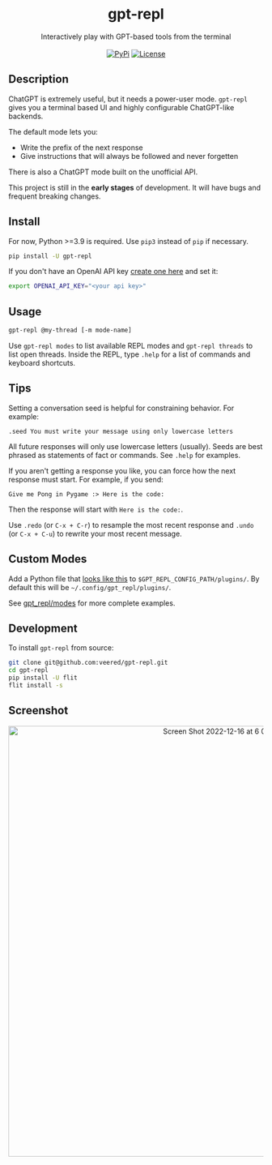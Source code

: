 <h1 align="center">gpt-repl</h1>
<p align="center">
    Interactively play with GPT-based tools from the terminal
    <br />
    <br />
    <a href="https://pypi.python.org/pypi/gpt-repl/"><img alt="PyPi" src="https://img.shields.io/pypi/v/gpt-repl.svg?style=flat-square"></a>
    <a href="https://github.com/veered/gpt-repl/blob/main/LICENSE"><img alt="License" src="https://img.shields.io/github/license/veered/gpt-repl.svg?style=flat-square"></a>
</p>

## Description
ChatGPT is extremely useful, but it needs a power-user mode. `gpt-repl` gives you a terminal based UI and highly configurable ChatGPT-like backends.

The default mode lets you:
- Write the prefix of the next response
- Give instructions that will always be followed and never forgetten

There is also a ChatGPT mode built on the unofficial API.

This project is still in the **early stages** of development. It will have bugs and frequent breaking changes.

## Install

For now, Python >=3.9 is required. Use `pip3` instead of `pip` if necessary.

```bash
pip install -U gpt-repl
```

If you don't have an OpenAI API key [create one here](https://beta.openai.com/account/api-keys) and set it:
```bash
export OPENAI_API_KEY="<your api key>"
```

## Usage
```bash
gpt-repl @my-thread [-m mode-name]
```

Use `gpt-repl modes` to list available REPL modes and `gpt-repl threads` to list open threads. Inside the REPL, type `.help` for a list of commands and keyboard shortcuts.

## Tips
Setting a conversation seed is helpful for constraining behavior. For example:
```
.seed You must write your message using only lowercase letters
```
All future responses will only use lowercase letters (usually). Seeds are best phrased as statements of fact or commands. See `.help` for examples.

If you aren't getting a response you like, you can force how the next response must start. For example, if you send:
```
Give me Pong in Pygame :> Here is the code:
```
Then the response will start with `Here is the code:`.

Use `.redo` (or `C-x + C-r`) to resample the most recent response and `.undo` (or `C-x + C-u`) to rewrite your most recent message.

## Custom Modes
Add a Python file that [looks like this](https://github.com/veered/gpt-repl/blob/main/examples/bruh_mode.py) to `$GPT_REPL_CONFIG_PATH/plugins/`. By default this will be `~/.config/gpt_repl/plugins/`.

See [gpt_repl/modes](https://github.com/veered/gpt-repl/tree/main/gpt_repl/modes) for more complete examples.

## Development
To install `gpt-repl` from source:
```bash
git clone git@github.com:veered/gpt-repl.git
cd gpt-repl
pip install -U flit
flit install -s
```

## Screenshot
<p align="center">
<img width="850" alt="Screen Shot 2022-12-16 at 6 09 31 PM" src="https://user-images.githubusercontent.com/247408/208211238-fe134de6-c3f3-4be2-b5bd-9f6bf3ec1fa3.png">
</p>

